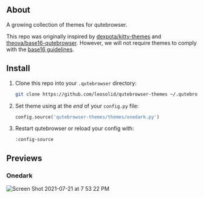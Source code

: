 ## About
A growing collection of themes for qutebrowser. 

This repo was originally inspired by [dexpota/kitty-themes](https://github.com/dexpota/kitty-themes) and [theova/base16-qutebrowser](https://github.com/theova/base16-qutebrowser). However, we will not require themes to comply with the [base16 guidelines](https://github.com/chriskempson/base16/blob/master/styling.md).


## Install

1. Clone this repo into your `.qutebrowser` directory:

   ```zsh
   git clone https://github.com/leosolid/qutebrowser-themes ~/.qutebrowser
   ```
   
2. Set theme using at the _end_ of your `config.py` file:
   
   ```python
   config.source('qutebrowser-themes/themes/onedark.py')
   ```
3. Restart qutebrowser or reload your config with: 
   ```
   :config-source
   ```

## Previews

### Onedark

![Screen Shot 2021-07-21 at 7 53 22 PM](https://user-images.githubusercontent.com/13348080/126584037-8a64e2f2-7edc-4f54-b736-911a0bcdc848.png)
